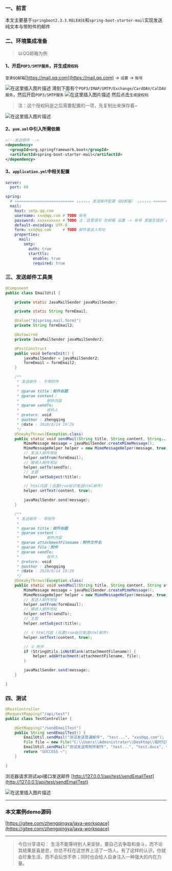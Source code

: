 ﻿### 一、前言

本文主要基于`springboot2.3.3.RELEASE`和`spring-boot-starter-mail`实现发送纯文本与带附件的邮件

### 二、环境集成准备

> 以QQ邮箱为例

#### 1、开启`POP3/SMTP服务`，并生成`授权码`

`登录QQ邮箱`[https://mail.qq.com](https://mail.qq.com) -> `设置` -> `账号`

![在这里插入图片描述](https://img-blog.csdnimg.cn/2020091910512595.png?x-oss-process=image/watermark,type_ZmFuZ3poZW5naGVpdGk,shadow_10,text_aHR0cHM6Ly9ibG9nLmNzZG4ubmV0L3FxXzM4MjI1NTU4,size_16,color_FFFFFF,t_70#pic_center)
滑到下面有个`POP3/IMAP/SMTP/Exchange/CardDAV/CalDAV服务`，然后开启`POP3/SMTP服务`
![在这里插入图片描述](https://img-blog.csdnimg.cn/20200919105620459.png?x-oss-process=image/watermark,type_ZmFuZ3poZW5naGVpdGk,shadow_10,text_aHR0cHM6Ly9ibG9nLmNzZG4ubmV0L3FxXzM4MjI1NTU4,size_16,color_FFFFFF,t_70#pic_center)
然后点击`生成授权码`

> 注：这个授权码是之后需要配置的一项，先复制出来保存着~

![在这里插入图片描述](https://img-blog.csdnimg.cn/20200919105811405.png?x-oss-process=image/watermark,type_ZmFuZ3poZW5naGVpdGk,shadow_10,text_aHR0cHM6Ly9ibG9nLmNzZG4ubmV0L3FxXzM4MjI1NTU4,size_16,color_FFFFFF,t_70#pic_center)

#### 2、`pom.xml`中引入所需依赖

```xml
<!--发送邮件 -->
<dependency>
  <groupId>org.springframework.boot</groupId>
  <artifactId>spring-boot-starter-mail</artifactId>
</dependency>
```

#### 3、`application.yml`中相关配置

```yml
server:
  port: 80

spring:
  # ========================== ↓↓↓↓↓↓ 发送邮件配置（QQ邮箱） ↓↓↓↓↓↓ ==========================
  mail:
    host: smtp.qq.com
    username: xxx@qq.com # TODO 账号
    password: xxxxxxxxxx # TODO 注：这里填写 在邮箱 设置 -> 账号 里面生成的`授权码` !!!
    default-encoding: UTF-8
    form: xxx@qq.com     # TODO 邮件发送人地址
    properties:
      mail:
        smtp:
          auth: true
          starttls:
            enable: true
            required: true
```

### 三、发送邮件工具类

```java
@Component
public class EmailUtil {

    private static JavaMailSender javaMailSender;

    private static String formEmail;

    @Value("${spring.mail.form}")
    private String formEmail2;

    @Autowired
    private JavaMailSender javaMailSender2;

    @PostConstruct
    public void beforeInit() {
        javaMailSender = javaMailSender2;
        formEmail = formEmail2;
    }

    /**
     * 发送邮件 - 不带附件
     *
     * @param title：邮件标题
     * @param content：
     *            邮件内容
     * @param sendTo:
     *            收件人
     * @return: void
     * @author : zhengqing
     * @date : 2020/8/14 19:28
     */
    @SneakyThrows(Exception.class)
    public static void sendMail(String title, String content, String... sendTo) {
        MimeMessage message = javaMailSender.createMimeMessage();
        MimeMessageHelper helper = new MimeMessageHelper(message, true);
        // 发送人邮件地址
        helper.setFrom(formEmail);
        // 接收人邮件地址
        helper.setTo(sendTo);
        // 主题
        helper.setSubject(title);

        // html内容 (设置true标识发送html邮件)
        helper.setText(content, true);

        javaMailSender.send(message);
    }

    /**
     * 发送邮件 - 带附件
     *
     * @param title：邮件标题
     * @param content：
     *            邮件内容
     * @param attachmentFilename：附件文件名
     * @param file：附件
     * @param sendTo:
     *            收件人
     * @return: void
     * @author : zhengqing
     * @date : 2020/8/14 19:28
     */
    @SneakyThrows(Exception.class)
    public static void sendMail(String title, String content, String attachmentFilename, File file, String... sendTo) {
        MimeMessage message = javaMailSender.createMimeMessage();
        MimeMessageHelper helper = new MimeMessageHelper(message, true);
        // 发送人邮件地址
        helper.setFrom(formEmail);
        // 接收人邮件地址
        helper.setTo(sendTo);
        // 主题
        helper.setSubject(title);

        // ① html内容 (设置true标识发送html邮件)
        helper.setText(content, true);

        // ② 附件
        if (StringUtils.isNotBlank(attachmentFilename)) {
            helper.addAttachment(attachmentFilename, file);
        }

        javaMailSender.send(message);
    }

}
```

### 四、测试

```java
@RestController
@RequestMapping("/api/test")
public class TestController {

    @GetMapping("/sendEmailTest")
    public String sendEmailTest() {
        EmailUtil.sendMail("测试发送普通邮件", "test...", "xxx@qq.com");
        File file = new File("C:\\Users\\Administrator\\Desktop\\临时垃圾站\\test.docx");
        EmailUtil.sendMail("测试发送带附件邮件", "test...", "test.docx", file, "xxx@qq.com");
        return "SUCCESS ~";
    }

}
```

浏览器请求测试api接口发送邮件
[http://127.0.0.1/api/test/sendEmailTest](http://127.0.0.1/api/test/sendEmailTest)

![在这里插入图片描述](https://img-blog.csdnimg.cn/20200919110531131.png#pic_center)

---

### 本文案例demo源码

[https://gitee.com/zhengqingya/java-workspace](https://gitee.com/zhengqingya/java-workspace)


---

> 今日分享语句：
> 生活不能等待别人来安排，要自己去争取和奋斗，而不论其结果是喜是悲，你总不枉在这世界上活了一场人。有了这样的认识，你就会珍重生活，而不会玩世不恭；同时也会给人自身注入一种强大的内在力量。

